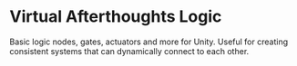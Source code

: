# Virtual Afterthoughts Logic
Basic logic nodes, gates, actuators and more for Unity.
Useful for creating consistent systems that can dynamically connect to each other.